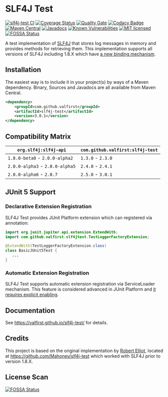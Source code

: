 # SLF4J Test
[![slf4j-test CI](https://github.com/valfirst/slf4j-test/workflows/slf4j-test%20CI/badge.svg)](https://github.com/valfirst/slf4j-test/actions?query=workflow%3A%22slf4j-test+CI%22)
[![Coverage Status](https://coveralls.io/repos/github/valfirst/slf4j-test/badge.svg?branch=master)](https://coveralls.io/github/valfirst/slf4j-test?branch=master)
[![Quality Gate](https://sonarcloud.io/api/project_badges/measure?project=com.github.valfirst%3Aslf4j-test&metric=alert_status)](https://sonarcloud.io/summary/new_code?id=com.github.valfirst%3Aslf4j-test)
[![Codacy Badge](https://app.codacy.com/project/badge/Grade/ac96a0c1a5614c3b93491d10e70b3a36)](https://www.codacy.com/gh/valfirst/slf4j-test/dashboard?utm_source=github.com&amp;utm_medium=referral&amp;utm_content=valfirst/slf4j-test&amp;utm_campaign=Badge_Grade)
[![Maven Central](https://img.shields.io/maven-central/v/com.github.valfirst/slf4j-test.svg)](https://central.sonatype.com/search?q=slf4j-test&namespace=com.github.valfirst)
[![Javadocs](http://www.javadoc.io/badge/com.github.valfirst/slf4j-test.svg)](http://www.javadoc.io/doc/com.github.valfirst/slf4j-test)
[![Known Vulnerabilities](https://snyk.io/test/github/valfirst/slf4j-test/badge.svg?targetFile=pom.xml)](https://snyk.io/test/github/valfirst/slf4j-test?targetFile=pom.xml)
[![MIT licensed](https://img.shields.io/badge/license-MIT-blue.svg)](https://raw.githubusercontent.com/valfirst/jbehave-junit-runner/master/LICENSE)
[![FOSSA Status](https://app.fossa.io/api/projects/git%2Bgithub.com%2Fvalfirst%2Fslf4j-test.svg?type=shield)](https://app.fossa.io/projects/git%2Bgithub.com%2Fvalfirst%2Fslf4j-test?ref=badge_shield)

A test implementation of [SLF4J](https://www.slf4j.org/) that stores log messages in memory and provides methods for retrieving them. This implementation supports all versions of SLF4J including 1.8.X which have [a new binding mechanism](https://www.slf4j.org/faq.html#changesInVersion18).

## Installation

The easiest way is to include it in your project(s) by ways of a Maven dependency. Binary, Sources and Javadocs are
all available from Maven Central.

```xml
<dependency>
    <groupId>com.github.valfirst</groupId>
    <artifactId>slf4j-test</artifactId>
    <version>3.0.1</version>
</dependency>
```

## Compatibility Matrix
| `org.slf4j:slf4j-api`           | `com.github.valfirst:slf4j-test` |
|---------------------------------|----------------------------------|
| `1.8.0-beta0` - `2.0.0-alpha2`  | `1.3.0` - `2.3.0`                |
| `2.0.0-alpha3` - `2.0.0-alpha5` | `2.4.0` - `2.4.1`                |
| `2.0.0-alpha6` - `2.0.7`        | `2.5.0` - `3.0.1`                |


## JUnit 5 Support
### Declarative Extension Registration
SLF4J Test provides JUnit Platform extension which can registered via annotation:

```java
import org.junit.jupiter.api.extension.ExtendWith;
import com.github.valfirst.slf4jtest.TestLoggerFactoryExtension;

@ExtendWith(TestLoggerFactoryExtension.class)
class BasicJUnit5Test {
   ...
}
```

### Automatic Extension Registration
SLF4J Test supports automatic extension registration via ServiceLoader mechanism. This feature is considered advanced in JUnit Platform and [it requires explicit enabling](https://junit.org/junit5/docs/current/user-guide/#extensions-registration-automatic-enabling).

## Documentation
See https://valfirst.github.io/slf4j-test/ for details.

## Credits
This project is based on the original implementation by [Robert Elliot](https://github.com/Mahoney), located at https://github.com/Mahoney/slf4j-test which worked with SLF4J prior to version 1.8.X.

## License Scan
[![FOSSA Status](https://app.fossa.io/api/projects/git%2Bgithub.com%2Fvalfirst%2Fslf4j-test.svg?type=large)](https://app.fossa.io/projects/git%2Bgithub.com%2Fvalfirst%2Fslf4j-test?ref=badge_large)
